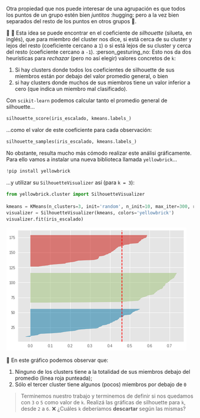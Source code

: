 Otra propiedad que nos puede interesar de una agrupación es que todos los puntos de un grupo estén bien _juntitos_ :hugging:  pero a la vez bien separados del resto de los puntos en otros grupos :dash:. 

:bust_in_silhouette: :busts_in_silhouette: Esta idea se puede encontrar en el coeficiente de _silhouette_ (silueta, en inglés), que para miembro del cluster nos dice, si está cerca de su cluster y lejos del resto (coeficiente cercano a `1`) o si está lejos de su cluster y cerca del resto (coeficiente cercano a `-1`). :person_gesturing_no: Esto nos da dos heurísticas para _rechazar_ (pero no así elegir) valores concretos de `k`: 

  1. Si hay clusters donde todos los coeficientes de silhouette de sus miembros están por debajo del valor promedio general, o bien
  2. si hay clusters donde muchos de sus miembros tiene un valor inferior a cero (que indica un miembro mal clasificado).

Con `scikit-learn` podemos calcular tanto el promedio general de silhouette... 
  
```python
silhouette_score(iris_escalado, kmeans.labels_)
```

...como el valor de este coeficiente para cada observación:

```python
silhouette_samples(iris_escalado, kmeans.labels_)
```

No obstante, resulta mucho más cómodo realizar este análisi gráficamente. Para ello vamos a instalar una nueva biblioteca llamada `yellowbrick`...

```python
!pip install yellowbrick
```

...y utilizar su `SilhouetteVisualizer` así (para `k = 3`):

```python
from yellowbrick.cluster import SilhouetteVisualizer

kmeans = KMeans(n_clusters=3, init='random', n_init=10, max_iter=300, random_state=42)
visualizer = SilhouetteVisualizer(kmeans, colors='yellowbrick')
visualizer.fit(iris_escalado)
```

<img src="https://raw.githubusercontent.com/MumukiProject/mumuki-guia-python3-clustering/master/assets/silhouette_k3_1672641063335.png" alt="silhouette_k3_1672641063335.png" width="auto" height="auto">


:eyes: En este gráfico podemos observar que: 
 
 1. Ninguno de los clusters tiene a la totalidad de sus miembros debajo del promedio (linea roja punteada);
 2. Sólo el tercer cluster tiene algunos (pocos) miembros por debajo de `0`

> Terminemos nuestro trabajo y terminemos de definir si nos quedamos con `3` o `5` como valor de `k`. Realizá las gráficas de silhouette para `k`, desde `2` a `6`. :x: ¿Cuáles `k` deberíamos **descartar** según las mismas? 


